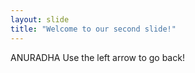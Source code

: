 ```yaml
---
layout: slide
title: "Welcome to our second slide!"
---
```

ANURADHA
Use the left arrow to go back!
